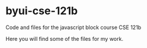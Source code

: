 # byui-cse-121b
Code and files for the javascript block course CSE 121b

Here you will find some of the files for my work.
